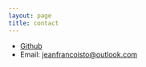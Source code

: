 ```yaml
---
layout: page
title: contact
---
```

* [Github](https://github.com/jfto23/)
* Email: jeanfrancoisto@outlook.com
